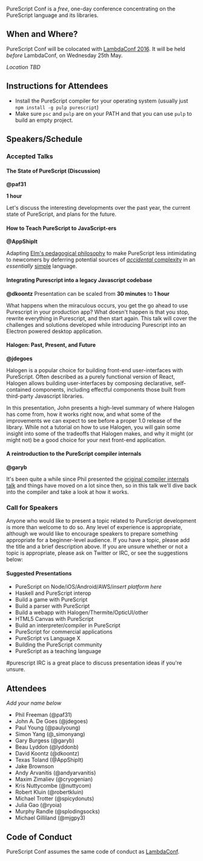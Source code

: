 PureScript Conf is a _free_, one-day conference concentrating on the PureScript language and its libraries.

## When and Where?

PureScript Conf will be colocated with [LambdaConf 2016](http://lambdaconf.us). It will be held _before_ LambdaConf, on Wednesday 25th May.

_Location TBD_

## Instructions for Attendees

- Install the PureScript compiler for your operating system (usually just `npm install -g pulp purescript`)
- Make sure `psc` and `pulp` are on your PATH and that you can use `pulp` to build an empty project.

## Speakers/Schedule

### Accepted Talks

#### The State of PureScript (Discussion)

**@paf31**

**1 hour**

Let's discuss the interesting developments over the past year, the current state of PureScript, and plans for the future.

#### How to Teach PureScript to JavaScript-ers

**@AppShipIt**

Adapting [Elm's pedagogical philosophy](https://youtu.be/oYk8CKH7OhE) to make PureScript less intimidating to newcomers by deferring potential sources of [_accidental_ complexity](https://en.wikipedia.org/wiki/No_Silver_Bullet) in an _essentially_ [simple](https://github.com/matthiasn/talk-transcripts/blob/master/Hickey_Rich/SimpleMadeEasy.md) language.

#### Integrating Purescript into a legacy Javascript codebase

**@dkoontz** 
Presentation can be scaled from **30 minutes** to **1 hour**

What happens when the miraculous occurs, you get the go ahead to use Purescript in your production app? What doesn't happen is that you stop, rewrite everything in Purescript, and then start again. This talk will cover the challenges and solutions developed while introducing Purescript into an Electron powered desktop application.

#### Halogen: Past, Present, and Future

**@jdegoes**

Halogen is a popular choice for building front-end user-interfaces with PureScript. Often described as a purely functional version of React, Halogen allows building user-interfaces by composing declarative, self-contained components, including effectful components those built from third-party Javascript libraries.

In this presentation, John presents a high-level summary of where Halogen has come from, how it works right now, and what some of the improvements we can expect to see before a proper 1.0 release of the library. While not a tutorial on how to use Halogen, you will gain some insight into some of the tradeoffs that Halogen makes, and why it might (or might not) be a good choice for your next front-end application.

#### A reintroduction to the PureScript compiler internals

**@garyb**

It's been quite a while since Phil presented the [original compiler internals talk](https://www.youtube.com/watch?v=Y3P1dxqwFiE) and things have moved on a lot since then, so in this talk we'll dive back into the compiler and take a look at how it works.

### Call for Speakers

Anyone who would like to present a topic related to PureScript development is more than welcome to do so. Any level of experience is appropriate, although we would like to encourage speakers to prepare something appropriate for a beginner-level audience. If you have a topic, please add the title and a brief description above. If you are unsure whether or not a topic is appropriate, please ask on Twitter or IRC, or see the suggestions below:

#### Suggested Presentations

- PureScript on Node/iOS/Android/AWS/_insert platform here_
- Haskell and PureScript interop
- Build a game with PureScript
- Build a parser with PureScript
- Build a webapp with Halogen/Thermite/OpticUI/other
- HTML5 Canvas with PureScript
- Build an interpreter/compiler in PureScript
- PureScript for commercial applications
- PureScript vs Language X
- Building the PureScript community
- PureScript as a teaching language

\#purescript IRC is a great place to discuss presentation ideas if you're unsure. 

## Attendees

_Add your name below_

- Phil Freeman (@paf31)
- John A. De Goes (@jdegoes)
- Paul Young (@paulyoung)
- Simon Yang (@_simonyang)
- Gary Burgess (@garyb)
- Beau Lyddon (@lyddonb)
- David Koontz (@dkoontz)
- Texas Toland (@AppShipIt)
- Jake Brownson
- Andy Arvanitis (@andyarvanitis)
- Maxim Zimaliev (@cryogenian)
- Kris Nuttycombe (@nuttycom)
- Robert Kluin (@robertkluin)
- Michael Trotter (@spicydonuts)
- Julia Gao (@ryoia)
- Murphy Randle (@splodingsocks)
- Michael Gilliland (@mjgpy3)

## Code of Conduct

PureScript Conf assumes the same code of conduct as [LambdaConf](http://lambdaconf.us).